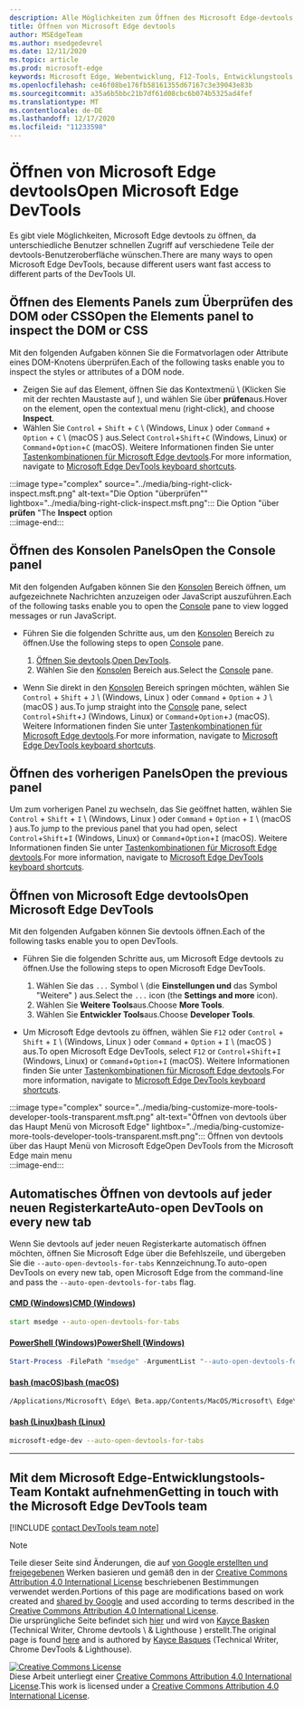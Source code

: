 ```yaml
---
description: Alle Möglichkeiten zum Öffnen des Microsoft Edge-devtools
title: Öffnen von Microsoft Edge devtools
author: MSEdgeTeam
ms.author: msedgedevrel
ms.date: 12/11/2020
ms.topic: article
ms.prod: microsoft-edge
keywords: Microsoft Edge, Webentwicklung, F12-Tools, Entwicklungstools
ms.openlocfilehash: ce46f08be176fb58161355d67167c3e39043e83b
ms.sourcegitcommit: a35a6b5bbc21b7df61d08cbc6b074b5325ad4fef
ms.translationtype: MT
ms.contentlocale: de-DE
ms.lasthandoff: 12/17/2020
ms.locfileid: "11233598"
---
```

<!-- Copyright Kayce Basques 

   Licensed under the Apache License, Version 2.0 (the "License");
   you may not use this file except in compliance with the License.
   You may obtain a copy of the License at

       https://www.apache.org/licenses/LICENSE-2.0

   Unless required by applicable law or agreed to in writing, software
   distributed under the License is distributed on an "AS IS" BASIS,
   WITHOUT WARRANTIES OR CONDITIONS OF ANY KIND, either express or implied.
   See the License for the specific language governing permissions and
   limitations under the License. -->

# <span data-ttu-id="d2842-104">Öffnen von Microsoft Edge devtools</span><span class="sxs-lookup"><span data-stu-id="d2842-104">Open Microsoft Edge DevTools</span></span>  

<span data-ttu-id="d2842-105">Es gibt viele Möglichkeiten, Microsoft Edge devtools zu öffnen, da unterschiedliche Benutzer schnellen Zugriff auf verschiedene Teile der devtools-Benutzeroberfläche wünschen.</span><span class="sxs-lookup"><span data-stu-id="d2842-105">There are many ways to open Microsoft Edge DevTools, because different users want fast access to different parts of the DevTools UI.</span></span>  

## <span data-ttu-id="d2842-106">Öffnen des Elements Panels zum Überprüfen des DOM oder CSS</span><span class="sxs-lookup"><span data-stu-id="d2842-106">Open the Elements panel to inspect the DOM or CSS</span></span>  

<span data-ttu-id="d2842-107">Mit den folgenden Aufgaben können Sie die Formatvorlagen oder Attribute eines DOM-Knotens überprüfen.</span><span class="sxs-lookup"><span data-stu-id="d2842-107">Each of the following tasks enable you to inspect the styles or attributes of a DOM node.</span></span>

*   <span data-ttu-id="d2842-108">Zeigen Sie auf das Element, öffnen Sie das Kontextmenü \ (Klicken Sie mit der rechten Maustaste auf \), und wählen Sie über **prüfen**aus.</span><span class="sxs-lookup"><span data-stu-id="d2842-108">Hover on the element, open the contextual menu \(right-click\), and choose **Inspect**.</span></span>  
*   <span data-ttu-id="d2842-109">Wählen Sie `Control` + `Shift` + `C` \ (Windows, Linux \) oder `Command` + `Option` + `C` \ (macOS \) aus.</span><span class="sxs-lookup"><span data-stu-id="d2842-109">Select `Control`+`Shift`+`C` \(Windows, Linux\) or `Command`+`Option`+`C` \(macOS\).</span></span>  <span data-ttu-id="d2842-110">Weitere Informationen finden Sie unter [Tastenkombinationen für Microsoft Edge devtools][DevToolsShortcuts].</span><span class="sxs-lookup"><span data-stu-id="d2842-110">For more information, navigate to [Microsoft Edge DevTools keyboard shortcuts][DevToolsShortcuts].</span></span>  

:::image type="complex" source="../media/bing-right-click-inspect.msft.png" alt-text="Die Option "überprüfen"" lightbox="../media/bing-right-click-inspect.msft.png":::
   <span data-ttu-id="d2842-112">Die Option "über **prüfen** "</span><span class="sxs-lookup"><span data-stu-id="d2842-112">The **Inspect** option</span></span>  
:::image-end:::  

<!--Navigate to [Get Started With Viewing And Changing CSS][GetStartedCSS].  -->  

## <span data-ttu-id="d2842-113">Öffnen des Konsolen Panels</span><span class="sxs-lookup"><span data-stu-id="d2842-113">Open the Console panel</span></span>  

<span data-ttu-id="d2842-114">Mit den folgenden Aufgaben können Sie den [Konsolen][DevToolsConsoleIndex] Bereich öffnen, um aufgezeichnete Nachrichten anzuzeigen oder JavaScript auszuführen.</span><span class="sxs-lookup"><span data-stu-id="d2842-114">Each of the following tasks enable you to open the [Console][DevToolsConsoleIndex] pane to view logged messages or run JavaScript.</span></span>  

*   <span data-ttu-id="d2842-115">Führen Sie die folgenden Schritte aus, um den [Konsolen][DevToolsConsoleIndex] Bereich zu öffnen.</span><span class="sxs-lookup"><span data-stu-id="d2842-115">Use the following steps to open [Console][DevToolsConsoleIndex] pane.</span></span>  
    
    1.  <span data-ttu-id="d2842-116">[Öffnen Sie devtools](#open-microsoft-edge-devtools).</span><span class="sxs-lookup"><span data-stu-id="d2842-116">[Open DevTools](#open-microsoft-edge-devtools).</span></span>  
    1.  <span data-ttu-id="d2842-117">Wählen Sie den [Konsolen][DevToolsConsoleIndex] Bereich aus.</span><span class="sxs-lookup"><span data-stu-id="d2842-117">Select the [Console][DevToolsConsoleIndex] pane.</span></span>  

*   <span data-ttu-id="d2842-118">Wenn Sie direkt in den [Konsolen][DevToolsConsoleIndex] Bereich springen möchten, wählen Sie `Control` + `Shift` + `J` \ (Windows, Linux \) oder `Command` + `Option` + `J` \ (macOS \) aus.</span><span class="sxs-lookup"><span data-stu-id="d2842-118">To jump straight into the [Console][DevToolsConsoleIndex] pane, select `Control`+`Shift`+`J` \(Windows, Linux\) or `Command`+`Option`+`J` \(macOS\).</span></span>  <span data-ttu-id="d2842-119">Weitere Informationen finden Sie unter [Tastenkombinationen für Microsoft Edge devtools][DevToolsShortcuts].</span><span class="sxs-lookup"><span data-stu-id="d2842-119">For more information, navigate to [Microsoft Edge DevTools keyboard shortcuts][DevToolsShortcuts].</span></span>  

<!--See [Get Started With The Console][ConsoleGetStarted].  -->

## <span data-ttu-id="d2842-120">Öffnen des vorherigen Panels</span><span class="sxs-lookup"><span data-stu-id="d2842-120">Open the previous panel</span></span>  

<span data-ttu-id="d2842-121">Um zum vorherigen Panel zu wechseln, das Sie geöffnet hatten, wählen Sie `Control` + `Shift` + `I` \ (Windows, Linux \) oder `Command` + `Option` + `I` \ (macOS \) aus.</span><span class="sxs-lookup"><span data-stu-id="d2842-121">To jump to the previous panel that you had open, select `Control`+`Shift`+`I` \(Windows, Linux\) or `Command`+`Option`+`I` \(macOS\).</span></span>  <span data-ttu-id="d2842-122">Weitere Informationen finden Sie unter [Tastenkombinationen für Microsoft Edge devtools][DevToolsShortcuts].</span><span class="sxs-lookup"><span data-stu-id="d2842-122">For more information, navigate to [Microsoft Edge DevTools keyboard shortcuts][DevToolsShortcuts].</span></span>  

## <span data-ttu-id="d2842-123">Öffnen von Microsoft Edge devtools</span><span class="sxs-lookup"><span data-stu-id="d2842-123">Open Microsoft Edge DevTools</span></span>  

<span data-ttu-id="d2842-124">Mit den folgenden Aufgaben können Sie devtools öffnen.</span><span class="sxs-lookup"><span data-stu-id="d2842-124">Each of the following tasks enable you to open DevTools.</span></span>  

*   <span data-ttu-id="d2842-125">Führen Sie die folgenden Schritte aus, um Microsoft Edge devtools zu öffnen.</span><span class="sxs-lookup"><span data-stu-id="d2842-125">Use the following steps to open Microsoft Edge DevTools.</span></span>  
    
    1.  <span data-ttu-id="d2842-126">Wählen Sie das  `...` Symbol \ (die **Einstellungen und** das Symbol "Weitere" \) aus.</span><span class="sxs-lookup"><span data-stu-id="d2842-126">Select the  `...` icon \(the **Settings and more** icon\).</span></span>  
    1.  <span data-ttu-id="d2842-127">Wählen Sie **Weitere Tools**aus.</span><span class="sxs-lookup"><span data-stu-id="d2842-127">Choose **More Tools**.</span></span>  
    1.  <span data-ttu-id="d2842-128">Wählen Sie **Entwickler Tools**aus.</span><span class="sxs-lookup"><span data-stu-id="d2842-128">Choose **Developer Tools**.</span></span>  
    
*   <span data-ttu-id="d2842-129">Um Microsoft Edge devtools zu öffnen, wählen Sie `F12` oder `Control` + `Shift` + `I` \ (Windows, Linux \) oder `Command` + `Option` + `I` \ (macOS \) aus.</span><span class="sxs-lookup"><span data-stu-id="d2842-129">To open Microsoft Edge DevTools, select `F12` or `Control`+`Shift`+`I` \(Windows, Linux\) or `Command`+`Option`+`I` \(macOS\).</span></span>  <span data-ttu-id="d2842-130">Weitere Informationen finden Sie unter [Tastenkombinationen für Microsoft Edge devtools][DevToolsShortcuts].</span><span class="sxs-lookup"><span data-stu-id="d2842-130">For more information, navigate to [Microsoft Edge DevTools keyboard shortcuts][DevToolsShortcuts].</span></span>  

:::image type="complex" source="../media/bing-customize-more-tools-developer-tools-transparent.msft.png" alt-text="Öffnen von devtools über das Haupt Menü von Microsoft Edge" lightbox="../media/bing-customize-more-tools-developer-tools-transparent.msft.png":::
   <span data-ttu-id="d2842-132">Öffnen von devtools über das Haupt Menü von Microsoft Edge</span><span class="sxs-lookup"><span data-stu-id="d2842-132">Open DevTools from the Microsoft Edge main menu</span></span>  
:::image-end:::  

## <span data-ttu-id="d2842-133">Automatisches Öffnen von devtools auf jeder neuen Registerkarte</span><span class="sxs-lookup"><span data-stu-id="d2842-133">Auto-open DevTools on every new tab</span></span>  

<span data-ttu-id="d2842-134">Wenn Sie devtools auf jeder neuen Registerkarte automatisch öffnen möchten, öffnen Sie Microsoft Edge über die Befehlszeile, und übergeben Sie die `--auto-open-devtools-for-tabs` Kennzeichnung.</span><span class="sxs-lookup"><span data-stu-id="d2842-134">To auto-open DevTools on every new tab, open Microsoft Edge from the command-line and pass the `--auto-open-devtools-for-tabs` flag.</span></span>  

#### [<span data-ttu-id="d2842-135">CMD (Windows)</span><span class="sxs-lookup"><span data-stu-id="d2842-135">CMD (Windows)</span></span>](#tab/cmd-Windows/)  

<a id="auto-open-devtools-command-line"></a>  

```cmd
start msedge --auto-open-devtools-for-tabs
```  

#### [<span data-ttu-id="d2842-136">PowerShell (Windows)</span><span class="sxs-lookup"><span data-stu-id="d2842-136">PowerShell (Windows)</span></span>](#tab/powershell-Windows/)  

<a id="auto-open-devtools-command-line"></a>  

```powershell
Start-Process -FilePath "msedge" -ArgumentList "--auto-open-devtools-for-tabs"
```  

#### [<span data-ttu-id="d2842-137">bash (macOS)</span><span class="sxs-lookup"><span data-stu-id="d2842-137">bash (macOS)</span></span>](#tab/bash-macos/)  

<a id="auto-open-devtools-command-line"></a>  

```bash
/Applications/Microsoft\ Edge\ Beta.app/Contents/MacOS/Microsoft\ Edge\ Beta --auto-open-devtools-for-tabs
```  

#### [<span data-ttu-id="d2842-138">bash (Linux)</span><span class="sxs-lookup"><span data-stu-id="d2842-138">bash (Linux)</span></span>](#tab/bash-linux/)  

<a id="auto-open-devtools-command-line"></a>  

```bash
microsoft-edge-dev --auto-open-devtools-for-tabs
```  

* * *  

## <span data-ttu-id="d2842-139">Mit dem Microsoft Edge-Entwicklungstools-Team Kontakt aufnehmen</span><span class="sxs-lookup"><span data-stu-id="d2842-139">Getting in touch with the Microsoft Edge DevTools team</span></span>  

[!INCLUDE [contact DevTools team note](../includes/contact-devtools-team-note.md)]  

<!-- links -->  

[DevToolsConsoleIndex]: ../console/index.md "Übersicht über die Konsole | Microsoft Docs"  
[DevtoolsShortcuts]: ../shortcuts/index.md "Microsoft Edge devtools-Tastenkombinationen – Microsoft docs"  

<!--[ConsoleGetStarted]: /microsoft-edge/devtools-guide-chromium/console/get-started ""  -->  
<!--[GetStartedCSS]: /microsoft-edge/devtools-guide-chromium/css "CSS"  -->

> [!NOTE]
> <span data-ttu-id="d2842-142">Teile dieser Seite sind Änderungen, die auf [von Google erstellten und freigegebenen][GoogleSitePolicies] Werken basieren und gemäß den in der [Creative Commons Attribution 4.0 International License][CCA4IL] beschriebenen Bestimmungen verwendet werden.</span><span class="sxs-lookup"><span data-stu-id="d2842-142">Portions of this page are modifications based on work created and [shared by Google][GoogleSitePolicies] and used according to terms described in the [Creative Commons Attribution 4.0 International License][CCA4IL].</span></span>  
> <span data-ttu-id="d2842-143">Die ursprüngliche Seite befindet sich [hier](https://developers.google.com/web/tools/chrome-devtools/open) und wird von [Kayce Basken][KayceBasques] (Technical Writer, Chrome devtools \ & Lighthouse \) erstellt.</span><span class="sxs-lookup"><span data-stu-id="d2842-143">The original page is found [here](https://developers.google.com/web/tools/chrome-devtools/open) and is authored by [Kayce Basques][KayceBasques] \(Technical Writer, Chrome DevTools \& Lighthouse\).</span></span>  

[![Creative Commons License][CCby4Image]][CCA4IL]  
<span data-ttu-id="d2842-145">Diese Arbeit unterliegt einer [Creative Commons Attribution 4.0 International License][CCA4IL].</span><span class="sxs-lookup"><span data-stu-id="d2842-145">This work is licensed under a [Creative Commons Attribution 4.0 International License][CCA4IL].</span></span>  

[CCA4IL]: https://creativecommons.org/licenses/by/4.0  
[CCby4Image]: https://i.creativecommons.org/l/by/4.0/88x31.png  
[GoogleSitePolicies]: https://developers.google.com/terms/site-policies  
[KayceBasques]: https://developers.google.com/web/resources/contributors/kaycebasques  
